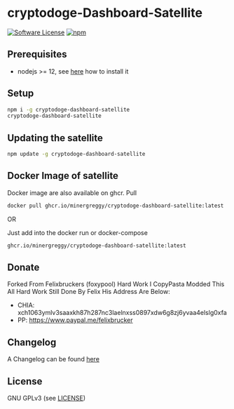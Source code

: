cryptodoge-Dashboard-Satellite
======

[![Software License](https://img.shields.io/badge/license-GPL--3.0-brightgreen.svg?style=flat-square)](LICENSE)
[![npm](https://img.shields.io/npm/v/cryptodoge-dashboard-satellite.svg?style=flat-square)](https://registry.npmjs.org/cryptodoge-dashboard-satellite)

## Prerequisites

- nodejs >= 12, see [here](https://docs.foxypool.io/general/installing-nodejs/) how to install it

## Setup

```bash
npm i -g cryptodoge-dashboard-satellite
cryptodoge-dashboard-satellite
```

## Updating the satellite

```bash
npm update -g cryptodoge-dashboard-satellite
```

## Docker Image of satellite

Docker image are also available on ghcr.
Pull

```bash
docker pull ghcr.io/minergreggy/cryptodoge-dashboard-satellite:latest
```

OR

Just add into the docker run or docker-compose

```bash
ghcr.io/minergreggy/cryptodoge-dashboard-satellite:latest
```

## Donate

Forked From Felixbruckers (foxypool) Hard Work I CopyPasta Modded This All Hard Work Still Done By Felix His Address Are Below:

- CHIA: xch1063ymlv3saaxkh87h287nc3laelnxss0897xdw6g8zj6yvaa4elslg0xfa
- PP: https://www.paypal.me/felixbrucker

## Changelog

A Changelog can be found [here](https://github.com/MinerGreggy/cryptodoge-dashboard-satellite/blob/master/CHANGELOG.md)

## License

GNU GPLv3 (see [LICENSE](https://github.com/MinerGreggy/cryptodoge-dashboard-satellite/blob/master/LICENSE))

